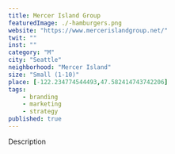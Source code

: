 ```yaml
---
title: Mercer Island Group
featuredImage: ./-hamburgers.png
website: "https://www.mercerislandgroup.net/"
twit: ""
inst: ""
category: "M"
city: "Seattle"
neighborhood: "Mercer Island"
size: "Small (1-10)"
place: [-122.234774544493,47.582414743742206]
tags:
    - branding
    - marketing
    - strategy
published: true
---
```


Description
